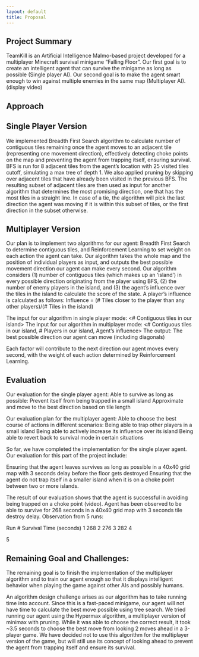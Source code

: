 ```yaml
---
layout: default
title: Proposal
---
```


## Project Summary

TeamKill is an Artificial Intelligence Malmo-based project developed for a multiplayer Minecraft survival minigame “Falling Floor”. Our first goal is to create an intelligent agent that can survive the minigame as long as possible (Single player AI). Our second goal is to make the agent smart enough to win against multiple enemies in the same map (Multiplayer AI).
(display video)

## Approach

## Single Player Version

We implemented Breadth First Search algorithm to calculate number of contiguous tiles remaining once the agent moves to an adjacent tile (representing one movement direction), effectively detecting choke points on the map and preventing the agent from trapping itself, ensuring survival. BFS is run for 8 adjacent tiles from the agent’s location with 25 visited tiles cutoff, simulating a max tree of depth 1. We also applied pruning by skipping over adjacent tiles that have already been visited in the previous BFS. The resulting subset of adjacent tiles are then used as input for another algorithm that determines the most promising direction, one that has the most tiles in a straight line. In case of a tie, the algorithm will pick the last direction the agent was moving if it is within this subset of tiles, or the first direction in the subset otherwise.

## Multiplayer Version

Our plan is to implement two algorithms for our agent: Breadth First Search to determine contiguous tiles, and Reinforcement Learning to set weight on each action the agent can take. Our algorithm takes the whole map and the position of individual players as input, and outputs the best possible movement direction our agent can make every second. Our algorithm considers (1) number of contiguous tiles (which makes up an ‘island’) in every possible direction originating from the player using BFS, (2) the number of enemy players in the island, and (3) the agent’s influence over the tiles in the island to calculate the score of the state.
A player’s influence is calculated as follows:
Influence = (# Tiles closer to the player than any other players)/(# Tiles in the island)

The input for our algorithm in single player mode:
	<# Contiguous tiles in our island>
The input for our algorithm in multiplayer mode:
<# Contiguous tiles in our island, # Players in our island, Agent’s influence>
The output:
The best possible direction our agent can move (including diagonals)

Each factor will contribute to the next direction our agent moves every second, with the weight of each action determined by Reinforcement Learning.

## Evaluation

Our evaluation for the single player agent:
Able to survive as long as possible:
Prevent itself from being trapped in a small island
Approximate and move to the best direction based on tile length

Our evaluation plan for the multiplayer agent:
Able to choose the best course of actions in different scenarios:
Being able to trap other players in a small island
Being able to actively increase its influence over its island
Being able to revert back to survival mode in certain situations

So far, we have completed the implementation for the single player agent. Our evaluation for this part of the project include:

Ensuring that the agent leaves survives as long as possible in a 40x40 grid map with 3 seconds delay before the floor gets destroyed
Ensuring that the agent do not trap itself in a smaller island when it is on a choke point between two or more islands.

The result of our evaluation shows that the agent is successful in avoiding being trapped on a choke point (video).
Agent has been observed to be able to survive for 268 seconds in a 40x40 grid map with 3 seconds tile destroy delay.
Observation from 5 runs:

Run #
Survival Time (seconds)
1
268
2
276
3
282
4

5



## Remaining Goal and Challenges:

The remaining goal is to finish the implementation of the multiplayer algorithm and to train our agent enough so that it displays intelligent behavior when playing the game against other AIs and possibly humans.

An algorithm design challenge arises as our algorithm has to take running time into account. Since this is a fast-paced minigame, our agent will not have time to calculate the best move possible using tree search. We tried running our agent using the Hypermax algorithm, a multiplayer version of minimax with pruning. While it was able to choose the correct result, it took ~3.5 seconds to choose the best move from looking 2 moves ahead in a 3-player game. We have decided not to use this algorithm for the multiplayer version of the game, but will still use its concept of looking ahead to prevent the agent from trapping itself and ensure its survival.
